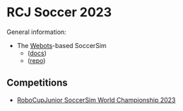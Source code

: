 # RCJ Soccer 2023

General information:

- The [Webots](https://cyberbotics.com/doc/guide/index)-based SoccerSim
  - ([docs](https://robocupjuniortc.github.io/rcj-soccersim/))
  - ([repo](https://github.com/RoboCupJuniorTC/rcj-soccersim))

## Competitions

- [RoboCupJunior SoccerSim World Championship 2023](./world-competition.md)
